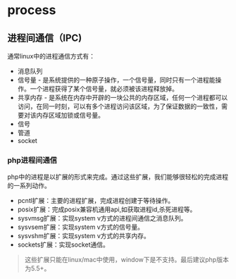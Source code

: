 # process

## 进程间通信（IPC)

通常linux中的进程通信方式有：

- 消息队列
- 信号量 - 是系统提供的一种原子操作，一个信号量，同时只有一个进程能操作。一个进程获得了某个信号量，就必须被该进程释放掉。
- 共享内存 - 是系统在内存中开辟的一块公共的内存区域，任何一个进程都可以访问，在同一时刻，可以有多个进程访问该区域，为了保证数据的一致性，需要对该内存区域加锁或信号量。
- 信号
- 管道
- socket

### php进程间通信

php中的进程是以扩展的形式来完成。通过这些扩展，我们能够很轻松的完成进程的一系列动作。

- pcntl扩展：主要的进程扩展，完成进程创建于等待操作。
- posix扩展：完成posix兼容机通用api,如获取进程id,杀死进程等。
- sysvmsg扩展：实现system v方式的进程间通信之消息队列。
- sysvsem扩展：实现system v方式的信号量。
- sysvshm扩展：实现system v方式的共享内存。
- sockets扩展：实现socket通信。

> 这些扩展只能在linux/mac中使用，window下是不支持。最后建议php版本为5.5+。
